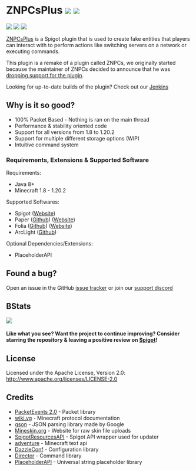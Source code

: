 # ZNPCsPlus [![](https://img.shields.io/discord/1099449144948555957?label=Discord&logo=Discord&style=plastic)](https://discord.gg/MAZz6XpPcg) [![](https://img.shields.io/jenkins/build?jobUrl=https%3A%2F%2Fci.pyr.lol%2Fjob%2FZNPCsPlus%2F&style=plastic&logo=jenkins)](https://ci.pyr.lol/job/ZNPCsPlus/)
[![](https://img.shields.io/bstats/players/18244?style=plastic&label=bStats%20Players)]((https://bstats.org/plugin/bukkit/ZNPCsPlus/18244/)) [![](https://img.shields.io/bstats/servers/18244?style=plastic&label=bStats%20Servers)]((https://bstats.org/plugin/bukkit/ZNPCsPlus/18244/)) [![](https://img.shields.io/spiget/downloads/109380?style=plastic&label=Spigot%20Downloads)]((https://www.spigotmc.org/resources/znpcsplus.109380/))

[ZNPCsPlus](https://www.spigotmc.org/resources/znpcsplus.109380/) is a Spigot plugin that is used to create fake entities 
that players can interact with to perform actions like switching servers on a network or executing commands.

This plugin is a remake of a plugin called ZNPCs, we originally started because the maintainer of ZNPCs decided to announce that he was 
[dropping support for the plugin](https://media.discordapp.net/attachments/1093914615873806477/1098409384855474237/znpc.png).

Looking for up-to-date builds of the plugin? Check out our [Jenkins](https://ci.pyr.lol/job/ZNPCsPlus/)

## Why is it so good?
- 100% Packet Based - Nothing is ran on the main thread
- Performance & stability oriented code
- Support for all versions from 1.8 to 1.20.2
- Support for multiple different storage options (WIP)
- Intuitive command system

### Requirements, Extensions & Supported Software
Requirements:
- Java 8+
- Minecraft 1.8 - 1.20.2

Supported Softwares:
- Spigot ([Website](https://www.spigotmc.org/))
- Paper ([Github](https://github.com/PaperMC/Paper)) ([Website](https://papermc.io/software/paper))
- Folia ([Github](https://github.com/PaperMC/Folia)) ([Website](https://papermc.io/software/folia))
- ArcLight ([Github](https://github.com/IzzelAliz/Arclight))

Optional Dependencies/Extensions:
- PlaceholderAPI

## Found a bug?
Open an issue in the GitHub [issue tracker](https://github.com/Pyrbu/ZNPCsPlus/issues) or join our [support discord](https://discord.gg/MAZz6XpPcg)

## BStats
[![](https://bstats.org/signatures/bukkit/znpcsplus.svg)](https://bstats.org/plugin/bukkit/ZNPCsPlus/18244/)

#### Like what you see? Want the project to continue improving? Consider starring the repository & leaving a positive review on [Spigot](https://www.spigotmc.org/resources/znpcsplus.109380/)!

## License
Licensed under the Apache License, Version 2.0: http://www.apache.org/licenses/LICENSE-2.0

## Credits
- [PacketEvents 2.0](https://github.com/retrooper/packetevents) - Packet library
- [wiki.vg](https://wiki.vg/Main_Page) - Minecraft protocol documentation
- [gson](https://github.com/google/gson) - JSON parsing library made by Google
- [Mineskin.org](https://mineskin.org/) - Website for raw skin file uploads
- [SpigotResourcesAPI](https://github.com/robertlit/SpigotResourcesAPI/) - Spigot API wrapper used for updater
- [adventure](https://docs.advntr.dev/) - Minecraft text api
- [DazzleConf](https://github.com/A248/DazzleConf) - Configuration library
- [Director](https://github.com/Pyrbu/Director) - Command library
- [PlaceholderAPI](https://github.com/PlaceholderAPI/PlaceholderAPI) - Universal string placeholder library
